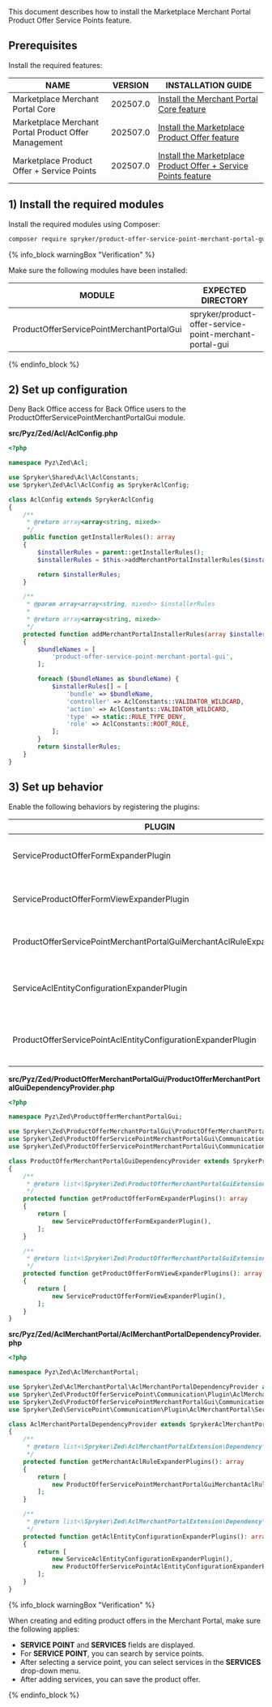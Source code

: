 

This document describes how to install the Marketplace Merchant Portal Product Offer Service Points feature.

## Prerequisites

Install the required features:

| NAME                         | VERSION          | INSTALLATION GUIDE                                                                                                                                                                                          |
|------------------------------|------------------|------------------------------------------------------------------------------------------------------------------------------------------------------------------------------------------------------------|
| Marketplace Merchant Portal Core | 202507.0 | [Install the Merchant Portal Core feature](/docs/pbc/all/merchant-management/latest/marketplace/install-and-upgrade/install-features/install-the-marketplace-merchant-portal-core-feature.html)   |
| Marketplace Merchant Portal Product Offer Management    | 202507.0 | [Install the Marketplace Product Offer feature](/docs/pbc/all/offer-management/latest/marketplace/install-and-upgrade/install-features/install-the-marketplace-merchant-portal-product-offer-management-feature.html)                        |
| Marketplace Product Offer + Service Points | 202507.0 | [Install the Marketplace Product Offer + Service Points feature](/docs/pbc/all/offer-management/latest/unified-commerce/install-features/install-the-marketplace-product-offer-service-points-feature.html)             |

## 1) Install the required modules

Install the required modules using Composer:

```bash
composer require spryker/product-offer-service-point-merchant-portal-gui:"{{page.version}}" --update-with-dependencies
```

{% info_block warningBox "Verification" %}

Make sure the following modules have been installed:

| MODULE | EXPECTED DIRECTORY |
|-|-|
| ProductOfferServicePointMerchantPortalGui | spryker/product-offer-service-point-merchant-portal-gui |

{% endinfo_block %}

## 2) Set up configuration

Deny Back Office access for Back Office users to the ProductOfferServicePointMerchantPortalGui module.

**src/Pyz/Zed/Acl/AclConfig.php**

```php
<?php

namespace Pyz\Zed\Acl;

use Spryker\Shared\Acl\AclConstants;
use Spryker\Zed\Acl\AclConfig as SprykerAclConfig;

class AclConfig extends SprykerAclConfig
{
    /**
     * @return array<array<string, mixed>>
     */
    public function getInstallerRules(): array
    {
        $installerRules = parent::getInstallerRules();
        $installerRules = $this->addMerchantPortalInstallerRules($installerRules);

        return $installerRules;
    }

    /**
     * @param array<array<string, mixed>> $installerRules
     *
     * @return array<array<string, mixed>>
     */
    protected function addMerchantPortalInstallerRules(array $installerRules): array
    {
        $bundleNames = [
            'product-offer-service-point-merchant-portal-gui',
        ];

        foreach ($bundleNames as $bundleName) {
            $installerRules[] = [
                'bundle' => $bundleName,
                'controller' => AclConstants::VALIDATOR_WILDCARD,
                'action' => AclConstants::VALIDATOR_WILDCARD,
                'type' => static::RULE_TYPE_DENY,
                'role' => AclConstants::ROOT_ROLE,
            ];
        }
        return $installerRules;
    }
}
```

## 3) Set up behavior

Enable the following behaviors by registering the plugins:

| PLUGIN                                                                 | DESCRIPTION                                                                                                 | PREREQUISITES | NAMESPACE                                                                                                |
|------------------------------------------------------------------------|-------------------------------------------------------------------------------------------------------------|---------------|----------------------------------------------------------------------------------------------------------|
| ServiceProductOfferFormExpanderPlugin                                  | Expands `ProductOfferForm` with `Service points` and `Services` fields.                                           |               | Spryker\Zed\ProductOfferServicePointMerchantPortalGui\Communication\Plugin\ProductOfferMerchantPortalGui |
| ServiceProductOfferFormViewExpanderPlugin                              | Expands the `ProductOfferForm` Twig template with the `Services` form section.                                       |               | Spryker\Zed\ProductOfferServicePointMerchantPortalGui\Communication\Plugin\ProductOfferMerchantPortalGui |
| ProductOfferServicePointMerchantPortalGuiMerchantAclRuleExpanderPlugin | Adds `product-offer-service-point-merchant-portal-gui` to the list of `AclRules`.                               |               | Spryker\Zed\ProductOfferServicePointMerchantPortalGui\Communication\Plugin\AclMerchantPortal             |
| ServiceAclEntityConfigurationExpanderPlugin                            | Expands a provided `AclEntityMetadataConfig` transfer object with service point composite data.               |               | Spryker\Zed\ServicePoint\Communication\Plugin\AclMerchantPortal                                          |
| ProductOfferServicePointAclEntityConfigurationExpanderPlugin           | Expands a provided `AclEntityMetadataConfig` transfer object with product offer service point composite data. |               | Spryker\Zed\ProductOfferServicePoint\Communication\Plugin\AclMerchantPortal             |

**src/Pyz/Zed/ProductOfferMerchantPortalGui/ProductOfferMerchantPortalGuiDependencyProvider.php**

```php
<?php

namespace Pyz\Zed\ProductOfferMerchantPortalGui;

use Spryker\Zed\ProductOfferMerchantPortalGui\ProductOfferMerchantPortalGuiDependencyProvider as SprykerProductOfferMerchantPortalGuiDependencyProvider;
use Spryker\Zed\ProductOfferServicePointMerchantPortalGui\Communication\Plugin\ProductOfferMerchantPortalGui\ServiceProductOfferFormExpanderPlugin;
use Spryker\Zed\ProductOfferServicePointMerchantPortalGui\Communication\Plugin\ProductOfferMerchantPortalGui\ServiceProductOfferFormViewExpanderPlugin;

class ProductOfferMerchantPortalGuiDependencyProvider extends SprykerProductOfferMerchantPortalGuiDependencyProvider
{
    /**
     * @return list<\Spryker\Zed\ProductOfferMerchantPortalGuiExtension\Dependency\Plugin\ProductOfferFormExpanderPluginInterface>
     */
    protected function getProductOfferFormExpanderPlugins(): array
    {
        return [
            new ServiceProductOfferFormExpanderPlugin(),
        ];
    }

    /**
     * @return list<\Spryker\Zed\ProductOfferMerchantPortalGuiExtension\Dependency\Plugin\ProductOfferFormViewExpanderPluginInterface>
     */
    protected function getProductOfferFormViewExpanderPlugins(): array
    {
        return [
            new ServiceProductOfferFormViewExpanderPlugin(),
        ];
    }
}
```

**src/Pyz/Zed/AclMerchantPortal/AclMerchantPortalDependencyProvider.php**

```php
<?php

namespace Pyz\Zed\AclMerchantPortal;

use Spryker\Zed\AclMerchantPortal\AclMerchantPortalDependencyProvider as SprykerAclMerchantPortalDependencyProvider;
use Spryker\Zed\ProductOfferServicePoint\Communication\Plugin\AclMerchantPortal\ProductOfferServicePointAclEntityConfigurationExpanderPlugin;
use Spryker\Zed\ProductOfferServicePointMerchantPortalGui\Communication\Plugin\AclMerchantPortal\ProductOfferServicePointMerchantPortalGuiMerchantAclRuleExpanderPlugin;
use Spryker\Zed\ServicePoint\Communication\Plugin\AclMerchantPortal\ServiceAclEntityConfigurationExpanderPlugin;

class AclMerchantPortalDependencyProvider extends SprykerAclMerchantPortalDependencyProvider
{
    /**
     * @return list<\Spryker\Zed\AclMerchantPortalExtension\Dependency\Plugin\MerchantAclRuleExpanderPluginInterface>
     */
    protected function getMerchantAclRuleExpanderPlugins(): array
    {
        return [
            new ProductOfferServicePointMerchantPortalGuiMerchantAclRuleExpanderPlugin(),
        ];
    }

    /**
     * @return list<\Spryker\Zed\AclMerchantPortalExtension\Dependency\Plugin\AclEntityConfigurationExpanderPluginInterface>
     */
    protected function getAclEntityConfigurationExpanderPlugins(): array
    {
        return [
            new ServiceAclEntityConfigurationExpanderPlugin(),
            new ProductOfferServicePointAclEntityConfigurationExpanderPlugin(),
        ];
    }
}
```

{% info_block warningBox "Verification" %}

When creating and editing product offers in the Merchant Portal, make sure the following applies:

- **SERVICE POINT** and **SERVICES** fields are displayed.
- For **SERVICE POINT**, you can search by service points.
- After selecting a service point, you can select services in the **SERVICES** drop-down menu.
- After adding services, you can save the product offer.

<!-- For instructions on creating and editing product offers, see [Create and edit product offers]() |    add after merging-->

{% endinfo_block %}
